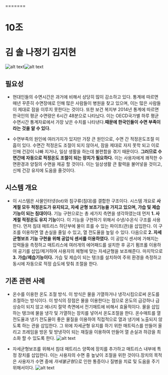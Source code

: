 
=======
# 10조
김  솔
나정기
김지현
=======


![alt text](http://s3-ap-northeast-2.amazonaws.com/stockplus-insight-seoul/articles/pictures/8565/content_2012.png "국가별 하루 평균 수명시간")![alt text](http://hirawebzine.or.kr/wp-content/uploads/2014/08/121-770x441.png "수면장애 진료 현황") 



## 필요성
* 현대인들의 수면시간은 과거에 비해서 상당히 많이 감소하고 있다. 통계에 따르면 매년 꾸준히 수면장애로 인해 많은 사람들이 병원을 찾고 있으며, 이는 많은 사람들이 제대로 잠을 이루지 못한다는 것이다. 또한 보건 복지부 2014년 통계에 따르면 한국인의 평균 수면량은 6시간 48분으로 나타났다. 이는 OECD국가별 하루 평균 수면시간 통계자료에서 가장 낮은 수치를 나타낸다.**때문에 한국인들이 수면 부족이라는 것을 알 수 있다.**


* 수면부족의 원인에 여러가지가 있지만 가장 큰 원인으로, 수면 간 적정온도조절 미흡이 있다. 수면간 적정온도 조절이 되지 않아서, 잠을 제대로 자지 못학 되고 이로 인해 건강이 나빠 지거나, 일상 생활을 하는데 불편함을 겪기 때문이다. **그러므로 수면간에 자동으로 적정온도 조절이 되는 장치가 필요하다.** 이는 사용자에게 쾌적한 수면환경과 양질의 수면을 제공 할 것이다. 이는 일상생활 큰 활력을 불어넣을 것이고, 신체 건강 유지에 도움을 줄것이다.

## 시스템 개요
* 이 시스템은 사물인터넷(Iot)와 침구류(침대)를 결합한 구조이다. 시스템 개요로 **사계절 모두 적정온도가 유지되고, 자세 균형 보조기능을 가지고 있으며, 가습 및 제습기능이 되는 침대이다.** 기능 구현으로는 총 세가지 측면을 생각하였는데 먼저 **1. 사계절 적정온도 유지 기능**이다. 이 기능을 구현하기 위해서 수냉/수온식 구조를 사용한다. 먼저 침대 매트리스 하단부에 물이 흐를 수 있는 파이프(관)을 삽입한다. 이 구조를 이용하면 열 손실을 줄일 수 있고, 열 전도율을 높일 수 있다. 다음으로 **2. 자세균형보조 기능 구현을 위해 공압식 센서를 이용하였다.** 이 공압식 센서에 가해지는 압력들을 측정하고 매트리스에 여러개의 에어패드를 설치한 후 공기 펌프롤 이용하여 공기를 삽입/제거하여 사용자의 체형에 맞는 자세균형을 보조해준다. 마지막으로 **3. 가습/제습기능이다.** 가습 및 제습이 되는 탱크를 설치하여 주위 환경을 측정하고 동시에 자동으로 적정 습도에 맞춰 조절을 한다.
 
## 기존 관련 사례
* 온수를 이용한 온도 조절 방식. 이 방식은 물을 가열하거나 냉각시킴으로써 온도를 조절하는 방식이다. 이 방식의 장점은 물을 이용한다는 점으로 온도의 급강하나 급상승이 되지 않고 에너지 절약 측면에서 전기매트에 비해서 효율적이다. 물을 삽입하는 탱크에 물을 냉각 및 가열하는 장치를 넣어서 온도조절을 한다. 온수매트를 열전도율과 냉기 전도율이 좋은 물질을 이용하여 직접적으로 열과 냉기에 노출되지 않도록 하는 관을 삽입한다. 그 위에 자세균형 유지를 하기 위한 매트릭스를 만들어 올리고 프레임을 방온 및 방냉각이 되는 재질을 이용하여 만들어 열 손실과 하강을 최소화 할 수 있도록 한다.
![alt text](http://cfs11.blog.daum.net/image/34/blog/2008/01/14/11/29/478ac91b809e2&filename=Untitled-1copy.jpg)

* 자세균형보조를 위해서 침대 매트리스 양쪽에 장치를 추가하고 매트리스 내부에 특정 장치를 삽입한다. 이는 사용자의 수면 중 높낮이 조절을 위한 것이다.장치의 목적은 사용자가 수면 중에 *자세불균형*으로 인한 통증이나 질병을 치료 및 도움을 주기 위해서이다.
![alt text](http://www.popco.net/zboard/data/dica_news/2017/01/25/14301727175887eb267ad2e.png)
